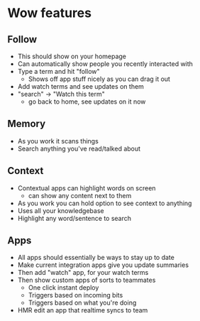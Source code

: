 # Wow features

## Follow

- This should show on your homepage
- Can automatically show people you recently interacted with
- Type a term and hit "follow"
  - Shows off app stuff nicely as you can drag it out
- Add watch terms and see updates on them
- "search" -> "Watch this term"
  - go back to home, see updates on it now

## Memory

- As you work it scans things
- Search anything you've read/talked about

## Context

- Contextual apps can highlight words on screen
  - can show any content next to them
- As you work you can hold option to see context to anything
- Uses all your knowledgebase
- Highlight any word/sentence to search

## Apps

- All apps should essentially be ways to stay up to date
- Make current integration apps give you update summaries
- Then add "watch" app, for your watch terms
- Then show custom apps of sorts to teammates
  - One click instant deploy
  - Triggers based on incoming bits
  - Triggers based on what you're doing
- HMR edit an app that realtime syncs to team
